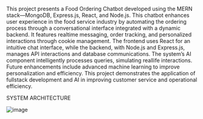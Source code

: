This project presents a Food Ordering Chatbot developed using the MERN stack—MongoDB, Express.js, React, and Node.js. This chatbot enhances user experience in the food service industry by automating the ordering process through a 
conversational interface integrated with a dynamic backend. It features realtime messaging, order tracking, and personalized interactions through cookie management. The frontend uses React for an intuitive chat interface, while the backend, with Node.js and 
Express.js, manages API interactions and database 
communications. The system’s AI component intelligently processes queries, simulating reallife interactions. Future enhancements include advanced machine learning to improve personalization and 
efficiency. This project demonstrates the application of fullstack development and AI in improving customer 
service and operational efficiency. 

SYSTEM ARCHITECTURE


![image](https://github.com/user-attachments/assets/fba23fbe-2875-4f8d-ac61-204717ef625a)
